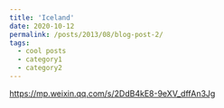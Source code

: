 ```yaml
---
title: 'Iceland'
date: 2020-10-12
permalink: /posts/2013/08/blog-post-2/
tags:
  - cool posts
  - category1
  - category2
---
```


https://mp.weixin.qq.com/s/2DdB4kE8-9eXV_dffAn3Jg
